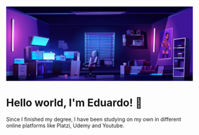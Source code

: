 ![](./img/desk-image.jpg)

# Hello world, I'm Eduardo! 👋 

Since I finished my degree, I have been studying on my own in different online platforms like Platzi, Udemy and Youtube.